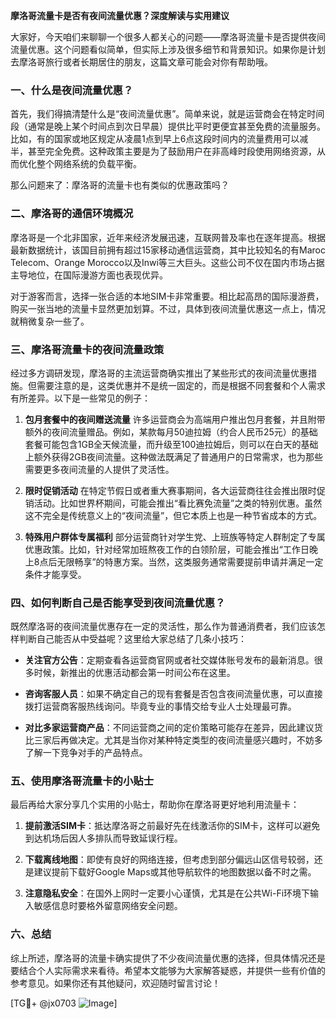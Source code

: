 **摩洛哥流量卡是否有夜间流量优惠？深度解读与实用建议**

大家好，今天咱们来聊聊一个很多人都关心的问题——摩洛哥流量卡是否提供夜间流量优惠。这个问题看似简单，但实际上涉及很多细节和背景知识。如果你是计划去摩洛哥旅行或者长期居住的朋友，这篇文章可能会对你有帮助哦。

### 一、什么是夜间流量优惠？

首先，我们得搞清楚什么是“夜间流量优惠”。简单来说，就是运营商会在特定时间段（通常是晚上某个时间点到次日早晨）提供比平时更便宜甚至免费的流量服务。比如，有的国家或地区规定从凌晨1点到早上6点这段时间内的流量费用可以减半，甚至完全免费。这种政策主要是为了鼓励用户在非高峰时段使用网络资源，从而优化整个网络系统的负载平衡。

那么问题来了：摩洛哥的流量卡也有类似的优惠政策吗？

### 二、摩洛哥的通信环境概况

摩洛哥是一个北非国家，近年来经济发展迅速，互联网普及率也在逐年提高。根据最新数据统计，该国目前拥有超过15家移动通信运营商，其中比较知名的有Maroc Telecom、Orange Morocco以及Inwi等三大巨头。这些公司不仅在国内市场占据主导地位，在国际漫游方面也表现优异。

对于游客而言，选择一张合适的本地SIM卡非常重要。相比起高昂的国际漫游费，购买一张当地的流量卡显然更加划算。不过，具体到夜间流量优惠这一点上，情况就稍微复杂一些了。

### 三、摩洛哥流量卡的夜间流量政策

经过多方调研发现，摩洛哥的主流运营商确实推出了某些形式的夜间流量优惠措施。但需要注意的是，这类优惠并不是统一固定的，而是根据不同套餐和个人需求有所差异。以下是一些常见的例子：

1. **包月套餐中的夜间赠送流量**
   许多运营商会为高端用户推出包月套餐，并且附带额外的夜间流量赠品。例如，某款每月50迪拉姆（约合人民币25元）的基础套餐可能包含1GB全天候流量，而升级至100迪拉姆后，则可以在白天的基础上额外获得2GB夜间流量。这种做法既满足了普通用户的日常需求，也为那些需要更多夜间流量的人提供了灵活性。

2. **限时促销活动**
   在特定节假日或者重大赛事期间，各大运营商往往会推出限时促销活动。比如世界杯期间，可能会推出“看比赛免流量”之类的特别优惠。虽然这不完全是传统意义上的“夜间流量”，但它本质上也是一种节省成本的方式。

3. **特殊用户群体专属福利**
   部分运营商针对学生党、上班族等特定人群制定了专属优惠政策。比如，针对经常加班熬夜工作的白领阶层，可能会推出“工作日晚上8点后无限畅享”的特惠方案。当然，这类服务通常需要提前申请并满足一定条件才能享受。

### 四、如何判断自己是否能享受到夜间流量优惠？

既然摩洛哥的夜间流量优惠存在一定的灵活性，那么作为普通消费者，我们应该怎样判断自己能否从中受益呢？这里给大家总结了几条小技巧：

- **关注官方公告**：定期查看各运营商官网或者社交媒体账号发布的最新消息。很多时候，新推出的优惠活动都会第一时间公布在这里。
  
- **咨询客服人员**：如果不确定自己的现有套餐是否包含夜间流量优惠，可以直接拨打运营商客服热线询问。毕竟专业的事情交给专业人士处理最可靠。

- **对比多家运营商产品**：不同运营商之间的定价策略可能存在差异，因此建议货比三家后再做决定。尤其是当你对某种特定类型的夜间流量感兴趣时，不妨多了解一下竞争对手的产品特点。

### 五、使用摩洛哥流量卡的小贴士

最后再给大家分享几个实用的小贴士，帮助你在摩洛哥更好地利用流量卡：

1. **提前激活SIM卡**：抵达摩洛哥之前最好先在线激活你的SIM卡，这样可以避免到达机场后因人多排队而导致延误行程。

2. **下载离线地图**：即使有良好的网络连接，但考虑到部分偏远山区信号较弱，还是建议提前下载好Google Maps或其他导航软件的地图数据以备不时之需。

3. **注意隐私安全**：在国外上网时一定要小心谨慎，尤其是在公共Wi-Fi环境下输入敏感信息时要格外留意网络安全问题。

### 六、总结

综上所述，摩洛哥的流量卡确实提供了不少夜间流量优惠的选择，但具体情况还是要结合个人实际需求来看待。希望本文能够为大家解答疑惑，并提供一些有价值的参考意见。如果你还有其他疑问，欢迎随时留言讨论！

[TG💪+ @jx0703 ![Image](https://github.com/user-attachments/assets/dbca1d08-cadb-493c-b0ec-ad6f7a83f270)]